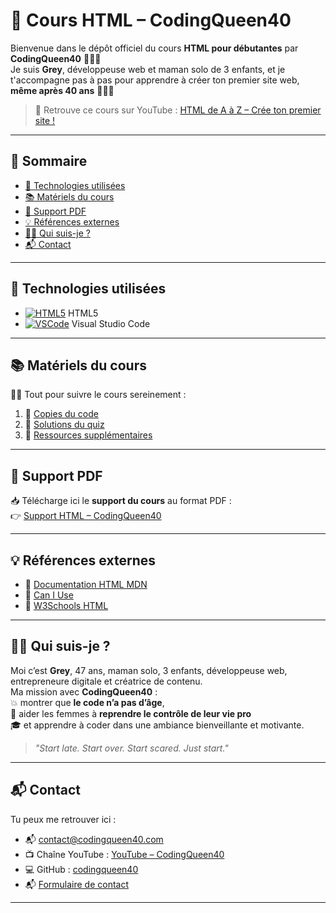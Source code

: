 # 👑 Cours HTML – CodingQueen40

Bienvenue dans le dépôt officiel du cours **HTML pour débutantes** par **CodingQueen40** 👩‍💻✨  
Je suis **Grey**, développeuse web et maman solo de 3 enfants, et je t'accompagne pas à pas pour apprendre à créer ton premier site web, **même après 40 ans** 💪💪🏽

> 🎥 Retrouve ce cours sur YouTube : [HTML de A à Z – Crée ton premier site !](https://youtu.be/fvD2rIYh25c)

---

## 🧭 Sommaire

- [🔧 Technologies utilisées](#-technologies-utilisées)
- [📚 Matériels du cours](#-matériels-du-cours)
- [📎 Support PDF](#-support-pdf)
- [💡 Références externes](#-références-externes)
- [🙋‍♀️ Qui suis-je ?](#-qui-suis-je-)
- [📬 Contact](#-contact)

---

## 🔧 Technologies utilisées

- [![HTML5][html-badge]][html-url] HTML5
- [![VSCode][vscode-badge]][vscode-url] Visual Studio Code

---

## 📚 Matériels du cours

🧑‍🍳 Tout pour suivre le cours sereinement :
1. 📄 [Copies du code](1-copie-du-code)
2. 🧠 [Solutions du quiz](2-solutions-quiz)
3. 🌈 [Ressources supplémentaires](3-extra)

---

## 📎 Support PDF

📥 Télécharge ici le **support du cours** au format PDF :  
👉 [Support HTML – CodingQueen40](https://codingqueen40.github.io/references/Support-HTML.pdf)

---

## 💡 Références externes

- 🔗 [Documentation HTML MDN](https://developer.mozilla.org/fr/docs/Web/HTML)
- 🔗 [Can I Use](https://caniuse.com/)
- 🔗 [W3Schools HTML](https://www.w3schools.com/html/)

---

## 🙋‍♀️ Qui suis-je ?

Moi c’est **Grey**, 47 ans, maman solo, 3 enfants, développeuse web, entrepreneure digitale et créatrice de contenu.  
Ma mission avec **CodingQueen40** :  
💥 montrer que **le code n’a pas d’âge**,  
🎯 aider les femmes à **reprendre le contrôle de leur vie pro**  
🎓 et apprendre à coder dans une ambiance bienveillante et motivante.

> *"Start late. Start over. Start scared. Just start."*

---

## 📬 Contact

Tu peux me retrouver ici :
- 📬 [contact@codingqueen40.com](mailto:contact@codingqueen40.com)
- 📺 Chaîne YouTube : [YouTube – CodingQueen40](https://youtube.com/@codingqueen40)
- 💻 GitHub : [codingqueen40](https://github.com/codingqueen40)
- 📬 [Formulaire de contact](https://contact-codingqueen40.netlify.app/)

---

[html-badge]: https://img.shields.io/badge/-HTML5-E34F26?logo=html5&logoColor=white&style=flat
[html-url]: https://developer.mozilla.org/fr/docs/Web/HTML
[vscode-badge]: https://img.shields.io/badge/-VSCode-007ACC?logo=visualstudiocode&logoColor=white&style=flat
[vscode-url]: https://code.visualstudio.com/
